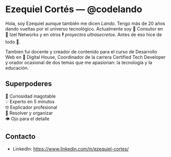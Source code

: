 # Ezequiel Cortés — @codelando

Hola, soy Ezequiel aunque también me dicen _Lando_. Tengo más de 20 años dando vueltas por el universo tecnológico. Actualmente soy 🤖 Consutor en 🏢 Izel Networks y en otros 🕴️ _proyectos ultrasecretos_. Antes de eso hice de todo 🤹.

Tambien fui docente y creador de contenido para el curso de Desarrollo Web en 🏫 Digital House, Coordinador de la carrera Certified Tech Developer y orador ocasional de dos temas que me apasionan: la tecnología y la educación.

## Superpoderes
🤯 Curiosidad inagotable<br>
💡 Experto en 5 minutos<br>
🤓 Explicador profesional<br>
🧩 Resolver y organizar<br>
👁️ Ojo para el detalle

## Contacto
- LinkedIn: https://www.linkedin.com/in/ezequiel-cortes/
